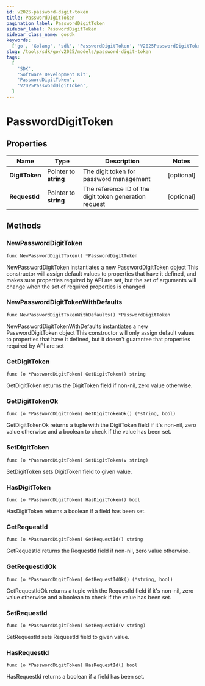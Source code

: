 ```yaml
---
id: v2025-password-digit-token
title: PasswordDigitToken
pagination_label: PasswordDigitToken
sidebar_label: PasswordDigitToken
sidebar_class_name: gosdk
keywords:
  ['go', 'Golang', 'sdk', 'PasswordDigitToken', 'V2025PasswordDigitToken']
slug: /tools/sdk/go/v2025/models/password-digit-token
tags:
  [
    'SDK',
    'Software Development Kit',
    'PasswordDigitToken',
    'V2025PasswordDigitToken',
  ]
---
```


# PasswordDigitToken

## Properties

| Name | Type | Description | Notes |
| --- | --- | --- | --- |
| **DigitToken** | Pointer to **string** | The digit token for password management | [optional] |
| **RequestId** | Pointer to **string** | The reference ID of the digit token generation request | [optional] |

## Methods

### NewPasswordDigitToken

`func NewPasswordDigitToken() *PasswordDigitToken`

NewPasswordDigitToken instantiates a new PasswordDigitToken object This constructor will assign default values to properties that have it defined, and makes sure properties required by API are set, but the set of arguments will change when the set of required properties is changed

### NewPasswordDigitTokenWithDefaults

`func NewPasswordDigitTokenWithDefaults() *PasswordDigitToken`

NewPasswordDigitTokenWithDefaults instantiates a new PasswordDigitToken object This constructor will only assign default values to properties that have it defined, but it doesn't guarantee that properties required by API are set

### GetDigitToken

`func (o *PasswordDigitToken) GetDigitToken() string`

GetDigitToken returns the DigitToken field if non-nil, zero value otherwise.

### GetDigitTokenOk

`func (o *PasswordDigitToken) GetDigitTokenOk() (*string, bool)`

GetDigitTokenOk returns a tuple with the DigitToken field if it's non-nil, zero value otherwise and a boolean to check if the value has been set.

### SetDigitToken

`func (o *PasswordDigitToken) SetDigitToken(v string)`

SetDigitToken sets DigitToken field to given value.

### HasDigitToken

`func (o *PasswordDigitToken) HasDigitToken() bool`

HasDigitToken returns a boolean if a field has been set.

### GetRequestId

`func (o *PasswordDigitToken) GetRequestId() string`

GetRequestId returns the RequestId field if non-nil, zero value otherwise.

### GetRequestIdOk

`func (o *PasswordDigitToken) GetRequestIdOk() (*string, bool)`

GetRequestIdOk returns a tuple with the RequestId field if it's non-nil, zero value otherwise and a boolean to check if the value has been set.

### SetRequestId

`func (o *PasswordDigitToken) SetRequestId(v string)`

SetRequestId sets RequestId field to given value.

### HasRequestId

`func (o *PasswordDigitToken) HasRequestId() bool`

HasRequestId returns a boolean if a field has been set.
